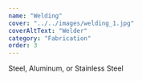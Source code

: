 ```yaml
---
name: "Welding"
cover: "../../images/welding_1.jpg"
coverAltText: "Welder"
category: "Fabrication"
order: 3
---
```


Steel, Aluminum, or Stainless Steel